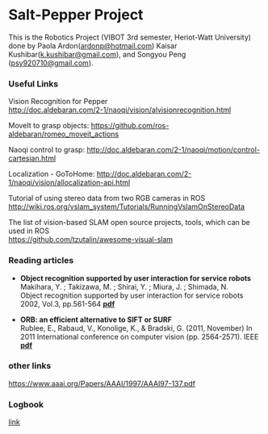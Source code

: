 # Salt-Pepper Project 
This is the Robotics Project (VIBOT 3rd semester, Heriot-Watt University) done by Paola Ardon(ardonp@hotmail.com) Kaisar Kushibar(k.kushibar@gmail.com), and Songyou Peng (psy920710@gmail.com). 

### Useful Links
Vision Recognition for Pepper <br />
http://doc.aldebaran.com/2-1/naoqi/vision/alvisionrecognition.html

MoveIt to grasp objects:
https://github.com/ros-aldebaran/romeo_moveit_actions

Naoqi control to grasp:
http://doc.aldebaran.com/2-1/naoqi/motion/control-cartesian.html

Localization - GoToHome:
http://doc.aldebaran.com/2-1/naoqi/vision/allocalization-api.html

Tutorial of using stereo data from two RGB cameras in ROS <br />
http://wiki.ros.org/vslam_system/Tutorials/RunningVslamOnStereoData

The list of vision-based SLAM open source projects, tools, which can be used in ROS <br />
https://github.com/tzutalin/awesome-visual-slam


### Reading articles
* **Object recognition supported by user interaction for service robots** <br /> Makihara, Y. ; Takizawa, M. ; Shirai, Y. ; Miura, J. ; Shimada, N. <br /> Object recognition supported by user interaction for service robots 2002, Vol.3, pp.561-564 [**pdf**](http://www.am.sanken.osaka-u.ac.jp/~makihara/pdf/accv2002.pdf)

* **ORB: an efficient alternative to SIFT or SURF** <br /> Rublee, E., Rabaud, V., Konolige, K., & Bradski, G. (2011, November) In 2011 International conference on computer vision (pp. 2564-2571). IEEE [**pdf**](http://www.willowgarage.com/sites/default/files/orb_final.pdf)

### other links
https://www.aaai.org/Papers/AAAI/1997/AAAI97-137.pdf

### Logbook
[link](https://www.overleaf.com/6504894skysnw)
